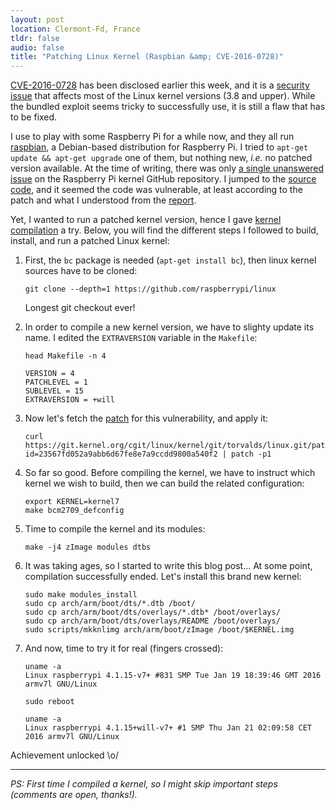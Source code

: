 ```yaml
---
layout: post
location: Clermont-Fd, France
tldr: false
audio: false
title: "Patching Linux Kernel (Raspbian &amp; CVE-2016-0728)"
---
```


[CVE-2016-0728](https://security-tracker.debian.org/tracker/CVE-2016-0728) has
been disclosed earlier this week, and it is a [security
issue](https://threatpost.com/serious-linux-kernel-vulnerability-patched/115923/)
that affects most of the Linux kernel versions (3.8 and upper). While the
bundled exploit seems tricky to successfully use, it is still a flaw that has to
be fixed.

I use to play with some Raspberry Pi for a while now, and they all run
[raspbian](https://www.raspbian.org/), a Debian-based distribution for Raspberry
Pi. I tried to `apt-get update && apt-get upgrade` one of them, but nothing new,
_i.e._ no patched version available. At the time of writing, there was only [a
single unanswered issue](https://github.com/raspberrypi/linux/issues/1264) on
the Raspberry Pi kernel GitHub repository. I jumped to the [source
code](https://github.com/raspberrypi/linux/blob/d51c7d840b002a6b26089d8b45679d9331880060/security/keys/process_keys.c#L796-L799),
and it seemed the code was vulnerable, at least according to the patch and what
I understood from the
[report](http://perception-point.io/2016/01/14/analysis-and-exploitation-of-a-linux-kernel-vulnerability-cve-2016-0728/).

Yet, I wanted to run a patched kernel version, hence I gave [kernel
compilation](https://www.raspberrypi.org/documentation/linux/kernel/) a try.
Below, you will find the different steps I followed to build, install, and run a
patched Linux kernel:

1.  First, the `bc` package is needed (`apt-get install bc`), then linux kernel
    sources have to be cloned:

        git clone --depth=1 https://github.com/raspberrypi/linux

    Longest git checkout ever!

2.  In order to compile a new kernel version, we have to slighty update its name. I
    edited the `EXTRAVERSION` variable in the `Makefile`:

        head Makefile -n 4

    <p></p>

        VERSION = 4
        PATCHLEVEL = 1
        SUBLEVEL = 15
        EXTRAVERSION = +will

3.  Now let's fetch the
    [patch](https://git.kernel.org/cgit/linux/kernel/git/torvalds/linux.git/patch/?id=23567fd052a9abb6d67fe8e7a9ccdd9800a540f2)
    for this vulnerability, and apply it:

        curl https://git.kernel.org/cgit/linux/kernel/git/torvalds/linux.git/patch/?id=23567fd052a9abb6d67fe8e7a9ccdd9800a540f2 | patch -p1

4.  So far so good. Before compiling the kernel, we have to instruct which kernel
    we wish to build, then we can build the related configuration:

        export KERNEL=kernel7
        make bcm2709_defconfig

5.  Time to compile the kernel and its modules:

        make -j4 zImage modules dtbs

6.  It was taking ages, so I started to write this blog post... At some point,
    compilation successfully ended. Let's install this brand new kernel:

        sudo make modules_install
        sudo cp arch/arm/boot/dts/*.dtb /boot/
        sudo cp arch/arm/boot/dts/overlays/*.dtb* /boot/overlays/
        sudo cp arch/arm/boot/dts/overlays/README /boot/overlays/
        sudo scripts/mkknlimg arch/arm/boot/zImage /boot/$KERNEL.img

7.  And now, time to try it for real (fingers crossed):

        uname -a
        Linux raspberrypi 4.1.15-v7+ #831 SMP Tue Jan 19 18:39:46 GMT 2016 armv7l GNU/Linux

    <p></p>

        sudo reboot

    <p></p>

        uname -a
        Linux raspberrypi 4.1.15+will-v7+ #1 SMP Thu Jan 21 02:09:58 CET 2016 armv7l GNU/Linux

Achievement unlocked \o/

---

_PS: First time I compiled a kernel, so I might skip important steps (comments
are open, thanks!)._
